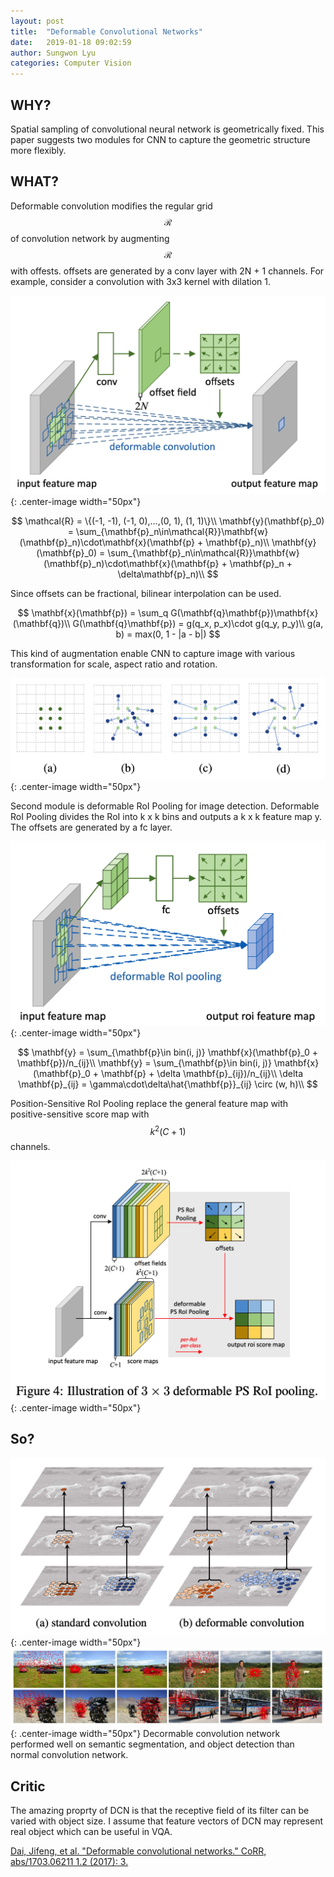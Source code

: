 ```yaml
---
layout: post
title:  "Deformable Convolutional Networks"
date:   2019-01-18 09:02:59
author: Sungwon Lyu
categories: Computer Vision
---
```


## WHY? 
Spatial sampling of convolutional neural network is geometrically fixed. This paper suggests two modules for CNN to capture the geometric structure more flexibly. 

## WHAT?
Deformable convolution modifies the regular grid $$\mathcal{R}$$ of convolution network by augmenting $$\mathcal{R}$$ with offests. offsets are generated by a conv layer with 2N + 1 channels. For example, consider a convolution with 3x3 kernel with dilation 1. 

![image](/assets/images/dcn1.png){: .center-image width="50px"}

$$
\mathcal{R} = \{(-1, -1), (-1, 0),...,(0, 1), (1, 1)\}\\
\mathbf{y}(\mathbf{p}_0) = \sum_{\mathbf{p}_n\in\mathcal{R}}\mathbf{w}(\mathbf{p}_n)\cdot\mathbf{x}(\mathbf{p} + \mathbf{p}_n)\\ 
\mathbf{y}(\mathbf{p}_0) = \sum_{\mathbf{p}_n\in\mathcal{R}}\mathbf{w}(\mathbf{p}_n)\cdot\mathbf{x}(\mathbf{p} + \mathbf{p}_n + \delta\mathbf{p}_n)\\ 
$$

Since offsets can be fractional, bilinear interpolation can be used.

$$
\mathbf{x}(\mathbf{p}) = \sum_q G(\mathbf{q}\mathbf{p})\mathbf{x}(\mathbf{q})\\
G(\mathbf{q}\mathbf{p}) = g(q_x, p_x)\cdot g(q_y, p_y)\\
g(a, b) = max(0, 1 - |a - b|)
$$

This kind of augmentation enable CNN to capture image with various transformation for scale, aspect ratio and rotation. 

![image](/assets/images/dcn2.png){: .center-image width="50px"}

Second module is deformable RoI Pooling for image detection. Deformable RoI Pooling divides the RoI into k x k bins and outputs a k x k feature map y. The offsets are generated by a fc layer.

![image](/assets/images/dcn3.png){: .center-image width="50px"}

$$
\mathbf{y} = \sum_{\mathbf{p}\in bin(i, j)} \mathbf{x}(\mathbf{p}_0 + \mathbf{p})/n_{ij}\\
\mathbf{y} = \sum_{\mathbf{p}\in bin(i, j)} \mathbf{x}(\mathbf{p}_0 + \mathbf{p} + \delta \mathbf{p}_{ij})/n_{ij}\\
\delta \mathbf{p}_{ij} = \gamma\cdot\delta\hat{\mathbf{p}}_{ij} \circ (w, h)\\
$$

Position-Sensitive RoI Pooling replace the general feature map with positive-sensitive score map with $$k^2(C+1)$$ channels. 

![image](/assets/images/dcn4.png){: .center-image width="50px"}

## So?
![image](/assets/images/dcn5.png){: .center-image width="50px"}
![image](/assets/images/dcn6.png){: .center-image width="50px"}
Decormable convolution network performed well on semantic segmentation, and object detection than normal convolution network.

## Critic
The amazing proprty of DCN is that the receptive field of its filter can be varied with object size. I assume that feature vectors of DCN may represent real object which can be useful in VQA.

[Dai, Jifeng, et al. "Deformable convolutional networks." CoRR, abs/1703.06211 1.2 (2017): 3.](http://openaccess.thecvf.com/content_ICCV_2017/papers/Dai_Deformable_Convolutional_Networks_ICCV_2017_paper.pdf)

